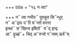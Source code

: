 +++
title = "१६ न त्वा"

+++
न᳓ त्वा गभीरः᳓ पुरुहूत सि᳓न्धुर्  
न᳓ अ᳓द्रयः प᳓रि ष᳓न्तो वरन्त  
इत्था᳓ स᳓खिभ्य इषितो᳓ य᳓द् इन्द्र  
आ᳓ दॄळ्हं᳓+ चिद् अ᳓रुजो ग᳓व्यम् ऊर्व᳓म्
